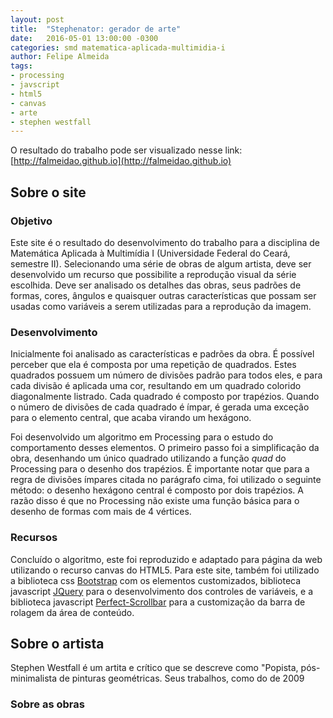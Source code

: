 ```yaml
---
layout: post
title:  "Stephenator: gerador de arte"
date:   2016-05-01 13:00:00 -0300
categories: smd matematica-aplicada-multimidia-i
author: Felipe Almeida
tags:
- processing
- javscript
- html5
- canvas
- arte
- stephen westfall
---
```


O resultado do trabalho pode ser visualizado nesse link: [http://falmeidao.github.io](http://falmeidao.github.io)

<h2>Sobre o site</h2>

<h3>Objetivo</h3>

Este site é o resultado do desenvolvimento do trabalho para a disciplina de Matemática Aplicada à Multimídia I (Universidade Federal do Ceará, semestre II). Selecionando uma série de obras de algum artista, deve ser desenvolvido um recurso que possibilite a reprodução visual da série escolhida. Deve ser analisado os detalhes das obras, seus padrões de formas, cores, ângulos e quaisquer outras características que possam ser usadas como variáveis a serem utilizadas para a reprodução da imagem. 

### Desenvolvimento

Inicialmente foi analisado as características e padrões da obra. É possível perceber que ela é composta por uma repetição de quadrados. Estes quadrados possuem um número de divisões padrão para todos eles, e para cada divisão é aplicada uma cor, resultando em um quadrado colorido diagonalmente listrado. Cada quadrado é composto por trapézios. Quando o número de divisões de cada quadrado é ímpar, é gerada uma exceção para o elemento central, que acaba virando um hexágono.

Foi desenvolvido um algoritmo em Processing para o estudo do comportamento desses elementos. O primeiro passo foi a simplificação da obra, desenhando um único quadrado utilizando a função *quad* do Processing para o desenho dos trapézios. É importante notar que para a regra de divisões ímpares citada no parágrafo cima, foi utilizado o seguinte método: o desenho hexágono central é composto por dois trapézios. A razão disso é que no Processing não existe uma função básica para o desenho de formas com mais de 4 vértices.

### Recursos

Concluído o algoritmo, este foi reproduzido e adaptado para página da web utilizando o recurso canvas do HTML5. Para este site, também foi utilizado a biblioteca css [Bootstrap](http://getbootstrap.com/) com os elementos customizados, biblioteca javascript [JQuery](https://jquery.com/) para o desenvolvimento dos controles de variáveis, e a biblioteca javascript [Perfect-Scrollbar](https://noraesae.github.io/perfect-scrollbar/) para a customização da barra de rolagem da área de conteúdo. 

## Sobre o artista

Stephen Westfall é um artita e crítico que se descreve como "Popista, pós-minimalista de pinturas geométricas.  Seus trabalhos, como do de 2009 

### Sobre as obras
